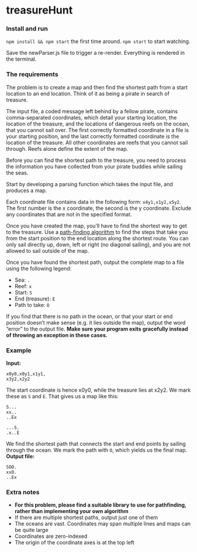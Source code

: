 # treasureHunt
### Install and run
```npm install && npm start``` the first time around.
```npm start``` to start watching.

Save the newParser.js file to trigger a re-render.
Everything is rendered in the terminal.

### The requirements
The problem is to create a map and then find the shortest path from a 
start location to an end location. Think of it as being a pirate in search of 
treasure.

The input file, a coded message left behind by a fellow pirate, contains 
comma-separated coordinates, which detail your starting location, the location 
of the treasure, and the locations of dangerous reefs on the ocean, that you 
cannot sail over. The first correctly formatted coordinate in a file is your 
starting position, and the last correctly formatted coordinate is the location 
of the treasure. All other coordinates are reefs that you cannot sail through. 
Reefs alone define the extent of the map.

Before you can find the shortest path to the treasure, you need to process the 
information you have collected from your pirate buddies while sailing the seas. 

Start by developing a parsing function which takes the input file, and 
produces a map.

Each coordinate file contains data in the following form: `x4y1,x1y2,x5y2`. 
The first number is the x coordinate, the second is the y coordinate. Exclude 
any coordinates that are not in the specified format.

Once you have created the map, you’ll have to find the shortest way to get to 
the treasure. Use a 
[path-finding algorithm](https://en.wikipedia.org/wiki/Pathfinding) to find 
the steps that take you from the start position to the end location along the 
shortest route. You can only sail directly up, down, left or right (no 
diagonal sailing), and you are not allowed to sail outside of the map. 

Once you have found the shortest path, output the complete map to a file using 
the following legend:
- Sea: `.`
- Reef: `x`
- Start: `S`
- End (treasure): `E`
- Path to take: `O`

If you find that there is no path in the ocean, or that your start or end 
position doesn’t make sense (e.g. it lies outside the map), output the word 
“error” to the output file. **Make sure your program exits gracefully instead of throwing an exception in these cases.**

### Example
**Input:**
```
x0y0,x0y1,x1y1,
x3y2,x2y2
```
The start coordinate is hence x0y0, while the treasure lies at x2y2. We mark 
these as `S` and `E`. That gives us a map like this:
```
S...
xx..
..Ex
```

```
...S.
.x..E
```
We find the shortest path that connects the start and end points by sailing 
through the ocean. We mark the path with `O`, which yields us the final map.
**Output file:**
```
SOO.
xxO.
..Ex
```

### Extra notes
- **For this problem, please find a suitable library to use for pathfinding, 
rather than implementing your own algorithm**
- If there are multiple shortest paths, output just one of them
- The oceans are vast. Coordinates may span multiple lines and maps can be 
quite large
- Coordinates are zero-indexed
- The origin of the coordinate axes is at the top left
